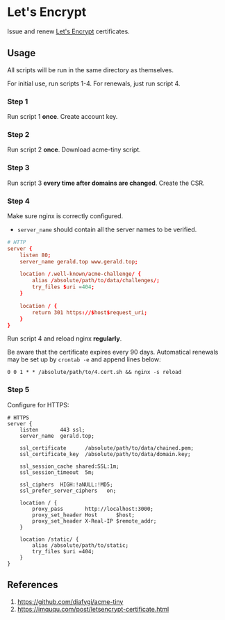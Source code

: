 Let's Encrypt
===

Issue and renew [Let's Encrypt](https://letsencrypt.org/) certificates.

Usage
---
All scripts will be run in the same directory as themselves.

For initial use, run scripts 1-4. For renewals, just run script 4.

### Step 1

Run script 1 **once**. Create account key.

### Step 2

Run script 2 **once**. Download acme-tiny script.

### Step 3

Run script 3 **every time after domains are changed**. Create the CSR.

### Step 4

Make sure nginx is correctly configured.

* `server_name` should contain all the server names to be verified.

``` conf
# HTTP
server {
    listen 80;
    server_name gerald.top www.gerald.top;

    location /.well-known/acme-challenge/ {
        alias /absolute/path/to/data/challenges/;
        try_files $uri =404;
    }

    location / {
        return 301 https://$host$request_uri;
    }
}
```

Run script 4 and reload nginx **regularly**.

Be aware that the certificate expires every 90 days. Automatical renewals
may be set up by `crontab -e` and append lines below:

```
0 0 1 * * /absolute/path/to/4.cert.sh && nginx -s reload
```

### Step 5

Configure for HTTPS:

```
# HTTPS
server {
    listen       443 ssl;
    server_name  gerald.top;

    ssl_certificate      /absolute/path/to/data/chained.pem;
    ssl_certificate_key  /absolute/path/to/data/domain.key;

    ssl_session_cache shared:SSL:1m;
    ssl_session_timeout  5m;

    ssl_ciphers  HIGH:!aNULL:!MD5;
    ssl_prefer_server_ciphers   on;

    location / {
        proxy_pass       http://localhost:3000;
        proxy_set_header Host      $host;
        proxy_set_header X-Real-IP $remote_addr;
    }

    location /static/ {
        alias /absolute/path/to/static;
        try_files $uri =404;
    }
}
```

References
---
1. https://github.com/diafygi/acme-tiny
1. https://imququ.com/post/letsencrypt-certificate.html
